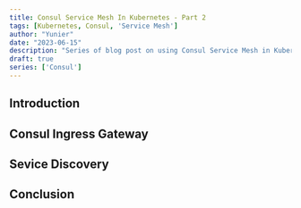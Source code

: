 ```yaml
---
title: Consul Service Mesh In Kubernetes - Part 2
tags: [Kubernetes, Consul, 'Service Mesh']
author: "Yunier"
date: "2023-06-15"
description: "Series of blog post on using Consul Service Mesh in Kubernetes"
draft: true
series: ['Consul']
---
```


## Introduction

## Consul Ingress Gateway

## Sevice Discovery

## Conclusion